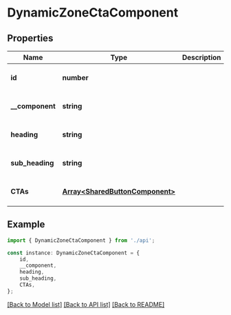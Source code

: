# DynamicZoneCtaComponent


## Properties

Name | Type | Description | Notes
------------ | ------------- | ------------- | -------------
**id** | **number** |  | [optional] [default to undefined]
**__component** | **string** |  | [optional] [default to undefined]
**heading** | **string** |  | [optional] [default to undefined]
**sub_heading** | **string** |  | [optional] [default to undefined]
**CTAs** | [**Array&lt;SharedButtonComponent&gt;**](SharedButtonComponent.md) |  | [optional] [default to undefined]

## Example

```typescript
import { DynamicZoneCtaComponent } from './api';

const instance: DynamicZoneCtaComponent = {
    id,
    __component,
    heading,
    sub_heading,
    CTAs,
};
```

[[Back to Model list]](../README.md#documentation-for-models) [[Back to API list]](../README.md#documentation-for-api-endpoints) [[Back to README]](../README.md)
